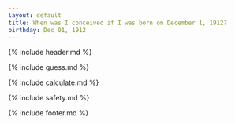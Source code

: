 ```yaml
---
layout: default
title: When was I conceived if I was born on December 1, 1912?
birthday: Dec 01, 1912
---
```


{% include header.md %}

{% include guess.md %}

{% include calculate.md %}

{% include safety.md %}

{% include footer.md %}



